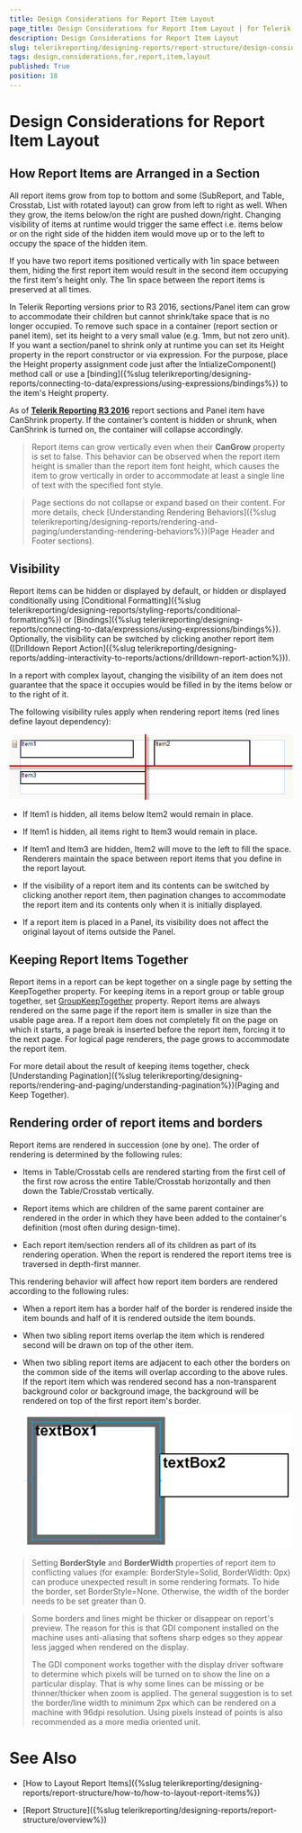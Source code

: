 ```yaml
---
title: Design Considerations for Report Item Layout
page_title: Design Considerations for Report Item Layout | for Telerik Reporting Documentation
description: Design Considerations for Report Item Layout
slug: telerikreporting/designing-reports/report-structure/design-considerations-for-report-item-layout
tags: design,considerations,for,report,item,layout
published: True
position: 18
---
```


# Design Considerations for Report Item Layout

## How Report Items are Arranged in a Section

All report items grow from top to bottom and some (SubReport, and Table, Crosstab, List with rotated layout) can grow from left to right as well. When they grow, the items below/on the right are pushed down/right. Changing visibility of items at runtime would trigger the same effect i.e. items below or on the right side of the hidden item would move up or to the left to occupy the space of the hidden item. 

If you have two report items positioned vertically with 1in space between them, hiding the first report item would result in the second item occupying the first item's height only. The 1in space between the report items is preserved at all times. 

In Telerik Reporting versions prior to R3 2016, sections/Panel item can grow to accommodate their children but cannot shrink/take space that is no longer occupied. To remove such space in a container (report section or panel item), set its height to a very small value (e.g. 1mm, but not zero unit). If you want a section/panel to shrink only at runtime you can set its Height property in the report constructor or via expression. For the purpose, place the Height property assignment code just after the IntializeComponent() method call or use a [binding]({%slug telerikreporting/designing-reports/connecting-to-data/expressions/using-expressions/bindings%}) to the item's Height property. 

As of __[Telerik Reporting R3 2016](http://www.telerik.com/support/whats-new/reporting/release-history/telerik-reporting-r3-2016-(version-10-2-16-914))__ report sections and Panel item have CanShrink property. If the container’s content is hidden or shrunk, when CanShrink is turned on, the container will collapse accordingly.


> Report items can grow vertically even when their __CanGrow__ property is set to false. This behavior can be observed when the report item height is smaller than the report item font height, which causes the item to grow vertically in order to accommodate at least a single line of text with the specified font style. 


> Page sections do not collapse or expand based on their content. For more details, check [Understanding Rendering Behaviors]({%slug telerikreporting/designing-reports/rendering-and-paging/understanding-rendering-behaviors%})(Page Header and Footer sections). 


## Visibility

Report items can be hidden or displayed by default, or hidden or displayed conditionally using [Conditional Formatting]({%slug telerikreporting/designing-reports/styling-reports/conditional-formatting%}) or [Bindings]({%slug telerikreporting/designing-reports/connecting-to-data/expressions/using-expressions/bindings%}). Optionally, the visibility can be switched by clicking another report item ([Drilldown Report Action]({%slug telerikreporting/designing-reports/adding-interactivity-to-reports/actions/drilldown-report-action%})). 

In a report with complex layout, changing the visibility of an item does not guarantee that the space it occupies would be filled in by the items below or to the right of it.

The following visibility rules apply when rendering report items (red lines define layout dependency): 

  ![](images/ReportItemLayout.png)

* If Item1 is hidden, all items below Item2 would remain in place. 

* If Item1 is hidden, all items right to Item3 would remain in place. 

* If Item1 and Item3 are hidden, Item2 will move to the left to fill the space. Renderers maintain the               space between report items that you define in the report layout.             

* If the visibility of a report item and its contents can be switched by clicking another report item, then               pagination changes to accommodate the report item and its contents only when it is initially displayed.             

* If a report item is placed in a Panel, its visibility does not affect the original layout of items outside the Panel. 

## Keeping Report Items Together

Report items in a report can be kept together on a single page by setting the KeepTogether property. For keeping items in a report group or table group together, set [GroupKeepTogether](/reporting/api/Telerik.Reporting.Group#Telerik_Reporting_Group_GroupKeepTogether) property. Report items are always rendered on the same page if the report item is smaller in size than the usable page area. If a report item does not completely fit on the page on which it starts, a page break is inserted before the report item, forcing it to the next page. For logical page renderers, the page grows to accommodate the report item. 

For more detail about the result of keeping items together, check [Understanding Pagination]({%slug telerikreporting/designing-reports/rendering-and-paging/understanding-pagination%})(Paging and Keep Together). 

## Rendering order of report items and borders

Report items are rendered in succession (one by one). The order of rendering is determined by the following rules: 

* Items in Table/Crosstab cells are rendered starting from the first cell of the first row across the entire Table/Crosstab horizontally and then down the Table/Crosstab vertically. 

* Report items which are children of the same parent container are rendered in the order in which they have been added to the container's definition (most often during design-time). 

* Each report item/section renders all of its children as part of its rendering operation. When the report is rendered the report items tree is traversed in depth-first manner. 

This rendering behavior will affect how report item borders are rendered according to the following rules:

* When a report item has a border half of the border is rendered inside the item bounds and half of it is rendered outside the item bounds. 

* When two sibling report items overlap the item which is rendered second will be drawn on top of the other item. 

* When two sibling report items are adjacent to each other the borders on the common side of the items will overlap according to the above rules. If the report item which was rendered second has a non-transparent background color or background image, the background will be rendered on top of the first report item's border. 

  ![Border Overlapping](images/BorderOverlapping.png)

> Setting __BorderStyle__ and __BorderWidth__ properties of report item to conflicting values (for example: BorderStyle=Solid, BorderWidth: 0px) can produce unexpected result in some rendering formats. To hide the border, set BorderStyle=None. Otherwise, the width of the border needs to be set greater than 0. 



> Some borders and lines might be thicker or disappear on report's preview. The reason for this is that GDI component installed on the machine uses anti-aliasing that softens sharp edges so they appear less jagged when rendered on the display. 
>
>The GDI component works together with the display driver software to determine which pixels will be turned on to show the line on a particular display. That is why some lines can be missing or be thinner/thicker when zoom is applied. The general suggestion is to set the border/line width to minimum 2px which can be rendered on a machine with 96dpi resolution. Using pixels instead of points is also recommended as a more media oriented unit. 


# See Also

* [How to Layout Report Items]({%slug telerikreporting/designing-reports/report-structure/how-to/how-to-layout-report-items%})

* [Report Structure]({%slug telerikreporting/designing-reports/report-structure/overview%})

